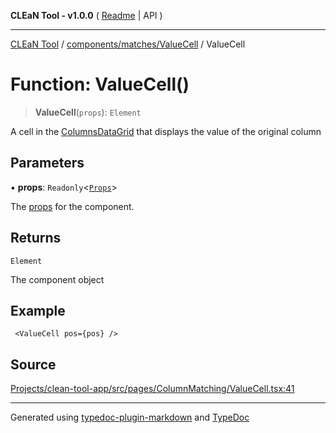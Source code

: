 **CLEaN Tool - v1.0.0** ( [Readme](../../../../README.md) \| API )

***

[CLEaN Tool](../../../../modules.md) / [components/matches/ValueCell](../README.md) / ValueCell

# Function: ValueCell()

> **ValueCell**(`props`): `Element`

A cell in the [ColumnsDataGrid](../../../../pages/ColumnMatching/ColumnsDataGrid/README.md) that displays the value of the original column

## Parameters

▪ **props**: `Readonly`\<[`Props`](../interfaces/Props.md)\>

The [props](../interfaces/Props.md) for the component.

## Returns

`Element`

The component object

## Example

```tsx
 <ValueCell pos={pos} />
```

## Source

[Projects/clean-tool-app/src/pages/ColumnMatching/ValueCell.tsx:41](https://github.com/yuckyh/clean-tool-app/)

***

Generated using [typedoc-plugin-markdown](https://www.npmjs.com/package/typedoc-plugin-markdown) and [TypeDoc](https://typedoc.org/)
